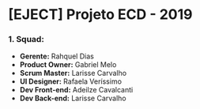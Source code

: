 # [EJECT] Projeto ECD - 2019

### 1. Squad:
- **Gerente:** Rahquel Dias
- **Product Owner:** Gabriel Melo
- **Scrum Master:** Larisse Carvalho
- **UI Designer:** Rafaela Veríssimo
- **Dev Front-end:** Adeilze Cavalcanti
- **Dev Back-end:** Larisse Carvalho

